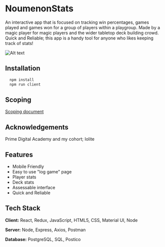 
# NoumenonStats

An interactive app that is focused on tracking win percentages, games played and games won for a group of players within a playgroup. Made by a magic player for magic players and the wider tabletop deck building crowd. Quick and Reliable; this app is a handy tool for anyone who likes keeping track of stats!

![Alt text](/images/MTGStatTracker.jpg)


## Installation

```bash
  npm install 
  npm run client
```
    
## Scoping

[Scoping document](https://docs.google.com/document/d/1D4c-mcXH09a0fArPQjLiYlhRhLHIkmoVu5NlaOeYDH4/edit?usp=sharing)


## Acknowledgements

Prime Digital Academy and my cohort; Iolite

## Features

- Mobile Friendly
- Easy to use "log game" page
- Player stats
- Deck stats
- Assessable interface
- Quick and Reliable

## Tech Stack

**Client:** React, Redux, JavaScript, HTML5, CSS, Material UI, Node

**Server:** Node, Express, Axios, Postman

**Database:** PostgreSQL, SQL, Postico
